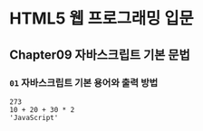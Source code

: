 # HTML5 웹 프로그래밍 입문

## Chapter09 자바스크립트 기본 문법

### `01` 자바스크립트 기본 용어와 출력 방법

```
273
10 + 20 + 30 * 2
'JavaScript'
```
